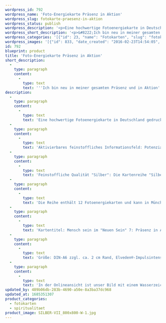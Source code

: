 ```yaml
---
wordpress_id: 792
wordpress_name: 'Foto-Energiekarte Präsenz in Aktion'
wordpress_slug: fotokarte-praesenz-in-aktion
wordpress_status: publish
wordpress_description: '<p>Eine hochwertige Fotoenergiekarte in Deutschland gedruckt und in Handarbeit laminiert.  Sie ist in Postkartengröße (DIN-A6) gut zu transportieren und kann auch auf den Körper aufgelegt werden.</p><p>Aktivierbares feinstoffliches Informationsfeld: Potenziale entfalten - Vollständige Aktivierung ''Mensch sein'' - Unterstützung - Präsenz - Aktion: Sich mit all seinem wahrhaftigen Selbst in einer aktionsorientierten Präsenz zeigen. Vielfach bleiben Menschen mit dem, wer sie tatsächlich in ihren "lichten" Potenzialen sind versteckt und für sich allein. Sie trauen es sich oft zunächst selbst nicht zu, dieses kraftvolle und strahlende Wesen zu zeigen, dass sie in sich entdeckt und entwickelt haben. Das Energiefeld dieser Fotoenergiekarte enthält Informationen dazu, wie du auf wahrhaftige Art deine "neue Persönlichkeit" in der Welt zeigen kannst.</p><p>Feinstoffliche Qualität "Silber": Die Kartenreihe "Silber" enthält Energiefelder mit Informationen zu dem, was allgemein als "Durchlichtung" des "alten" Menschseins bezeichnet wird. Hierbei geht es unter anderem darum, sog. "niedere" Triebe mit einem entsprechenden "getrieben sein" zu entkräften, um sich von dem lenken zu lassen, was dem eigentlichen, dem "lichten" Menschsein entspricht. In Worten ist der Vorgang an dieser Stelle von uns nur unvollständig beschreibbar.<br />Die Reihe enthält 12 Fotoenergiekarten und kann in München im Verlag angesehen und gekauft werden. Bestellungen des gesamten Sets oder von Karten, die nicht online zu sehen sind,können gerne telefonisch oder per Email bestellt werden. Setpreis DIN-A6 (12 Karten): 290 Euro.</p><p>Kartentitel: Mensch sein im "Neuen Sein" 7: Präsenz in Aktion. Reihe: Silber. Schwingung: Silber</p><p>Größe: DIN-A6 zzgl. ca. 2 cm Rand, Elveden®-Impulsintensität: DIN-A6: Et2,  DIN-A7: Et3<br />Andere Formate sind individuell für Sie innerhalb weniger Tage herstellbar. Bitte kontaktieren Sie uns hierfür unter <a href="mailto:info@elvedenverlag.de">info@elvedenverlag.de</a>.</p><p>In der Onlineansicht ist unser Bild mit einem Wasserzeichen geschützt. Wir bitten um Ihr Verständnis. Im Original ist der Schriftzung „Elveden Verlag Energiebild“ entfernt.</p><p><a href="https://my.feenbaum.de/anwendung-energiebilder-foto-laminiert/">Anwendungshinweise</a>      <a href="https://my.feenbaum.de/produktinformationen-fotokarten/">Produktinformationen</a></p>'
wordpress_short_description: '<p>&#8222;Ich bin neu in meiner gesamten Präsenz und in Aktion&#8220;<br /><em>Hinweis: Das Wasserzeichen „Elveden Verlag Energiebild“ wird nicht mit gedruckt</em></p>'
wordpress_categories: '[{"id": 23, "name": "Fotokarten", "slug": "fotokarten"}, {"id": 36, "name": "Spiritualit\u00e4t", "slug": "spiritualitaet"}]'
wordpress_images: '[{"id": 833, "date_created": "2016-02-23T14:54:05", "date_created_gmt": "2016-02-23T12:54:05", "date_modified": "2016-02-23T14:54:05", "date_modified_gmt": "2016-02-23T12:54:05", "src": "https://my.feenbaum.de/wp-content/uploads/2016/02/SILBER-VII_800x800-W-1.jpg", "name": "SILBER-VII_800x800-W", "alt": ""}]'
id: 792
blueprint: product
title: 'Foto-Energiekarte Präsenz in Aktion'
short_description:
  -
    type: paragraph
    content:
      -
        type: text
        text: '''Ich bin neu in meiner gesamten Präsenz und in Aktion'''
description:
  -
    type: paragraph
    content:
      -
        type: text
        text: 'Eine hochwertige Fotoenergiekarte in Deutschland gedruckt und in Handarbeit laminiert.  Sie ist in Postkartengröße (DIN-A6) gut zu transportieren und kann auch auf den Körper aufgelegt werden.'
  -
    type: paragraph
    content:
      -
        type: text
        text: 'Aktivierbares feinstoffliches Informationsfeld: Potenziale entfalten - Vollständige Aktivierung ''Mensch sein'' - Unterstützung - Präsenz - Aktion: Sich mit all seinem wahrhaftigen Selbst in einer aktionsorientierten Präsenz zeigen. Vielfach bleiben Menschen mit dem, wer sie tatsächlich in ihren "lichten" Potenzialen sind versteckt und für sich allein. Sie trauen es sich oft zunächst selbst nicht zu, dieses kraftvolle und strahlende Wesen zu zeigen, dass sie in sich entdeckt und entwickelt haben. Das Energiefeld dieser Fotoenergiekarte enthält Informationen dazu, wie du auf wahrhaftige Art deine "neue Persönlichkeit" in der Welt zeigen kannst.'
  -
    type: paragraph
    content:
      -
        type: text
        text: 'Feinstoffliche Qualität "Silber": Die Kartenreihe "Silber" enthält Energiefelder mit Informationen zu dem, was allgemein als "Durchlichtung" des "alten" Menschseins bezeichnet wird. Hierbei geht es unter anderem darum, sog. "niedere" Triebe mit einem entsprechenden "getrieben sein" zu entkräften, um sich von dem lenken zu lassen, was dem eigentlichen, dem "lichten" Menschsein entspricht. In Worten ist der Vorgang an dieser Stelle von uns nur unvollständig beschreibbar.'
  -
    type: paragraph
    content:
      -
        type: text
        text: 'Die Reihe enthält 12 Fotoenergiekarten und kann in München im Verlag angesehen und gekauft werden. Bestellungen des gesamten Sets oder von Karten, die nicht online zu sehen sind,können gerne telefonisch oder per Email bestellt werden. Setpreis DIN-A6 (12 Karten): 290 Euro.'
  -
    type: paragraph
    content:
      -
        type: text
        text: 'Kartentitel: Mensch sein im "Neuen Sein" 7: Präsenz in Aktion. Reihe: Silber. Schwingung: Silber'
  -
    type: paragraph
    content:
      -
        type: text
        text: 'Größe: DIN-A6 zzgl. ca. 2 cm Rand, Elveden®-Impulsintensität: DIN-A6: Et2,  DIN-A7: Et3'
  -
    type: paragraph
    content:
      -
        type: text
        text: 'In der Onlineansicht ist unser Bild mit einem Wasserzeichen geschützt. Wir bitten um Ihr Verständnis. Im Original ist der Schriftzung „Elveden Verlag Energiebild“ entfernt.'
updated_by: 489b06db-283b-4690-a50e-8a3ba37dc968
updated_at: 1685351307
product_categories:
  - fotokarten
  - spiritualitaet
product_image: SILBER-VII_800x800-W-1.jpg
---
```

